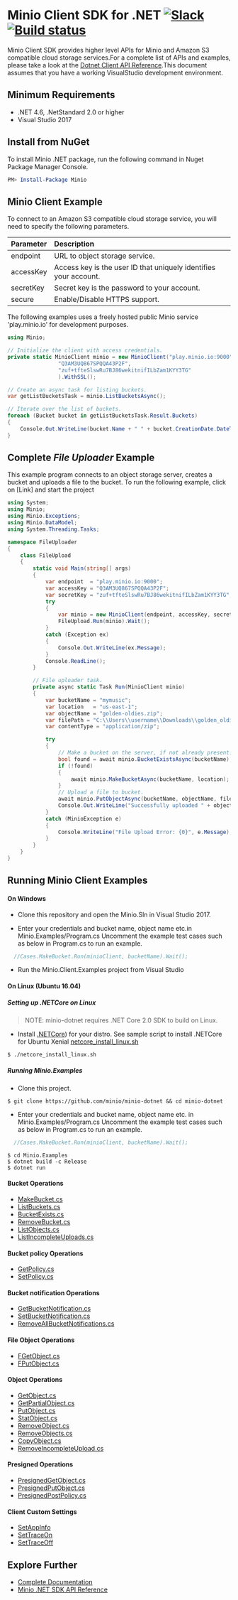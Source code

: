 # Minio Client SDK for .NET  [![Slack](https://slack.minio.io/slack?type=svg)](https://slack.minio.io) [![Build status](https://ci.appveyor.com/api/projects/status/tvdpoypdmbuwg0me/branch/master?svg=true)](https://ci.appveyor.com/project/Harshavardhana/minio-dotnet/branch/master)

Minio Client SDK provides higher level APIs for Minio and Amazon S3 compatible cloud storage services.For a complete list of APIs and examples, please take a look at the [Dotnet Client API Reference](https://docs.minio.io/docs/dotnet-client-api-reference).This document assumes that you have a working VisualStudio development environment.

## Minimum Requirements
 * .NET 4.6, .NetStandard 2.0 or higher
 * Visual Studio 2017

## Install from NuGet

To install Minio .NET package, run the following command in Nuget Package Manager Console.
```powershell
PM> Install-Package Minio
```
## Minio Client Example
To connect to an Amazon S3 compatible cloud storage service, you will need to specify the following parameters.

| Parameter  | Description|
| :---         |     :---     |
| endpoint   | URL to object storage service.   |
| accessKey | Access key is the user ID that uniquely identifies your account. |
| secretKey | Secret key is the password to your account. |
| secure | Enable/Disable HTTPS support. |

The following examples uses a freely hosted public Minio service 'play.minio.io' for development purposes.

```cs
using Minio;

// Initialize the client with access credentials.
private static MinioClient minio = new MinioClient("play.minio.io:9000",
                "Q3AM3UQ867SPQQA43P2F",
                "zuf+tfteSlswRu7BJ86wekitnifILbZam1KYY3TG"
                ).WithSSL();

// Create an async task for listing buckets.
var getListBucketsTask = minio.ListBucketsAsync();

// Iterate over the list of buckets.
foreach (Bucket bucket in getListBucketsTask.Result.Buckets)
{
    Console.Out.WriteLine(bucket.Name + " " + bucket.CreationDate.DateTime);
}

```
## Complete _File Uploader_ Example

This example program connects to an object storage server, creates a bucket and uploads a file to the bucket.
To run the following example, click on [Link] and start the project
```cs
using System;
using Minio;
using Minio.Exceptions;
using Minio.DataModel;
using System.Threading.Tasks;

namespace FileUploader
{
    class FileUpload
    {
        static void Main(string[] args)
        {
            var endpoint  = "play.minio.io:9000";
            var accessKey = "Q3AM3UQ867SPQQA43P2F";
            var secretKey = "zuf+tfteSlswRu7BJ86wekitnifILbZam1KYY3TG";
            try
            {
                var minio = new MinioClient(endpoint, accessKey, secretKey).WithSSL();
                FileUpload.Run(minio).Wait();
            }
            catch (Exception ex)
            {
                Console.Out.WriteLine(ex.Message);
            }
            Console.ReadLine();
        }

        // File uploader task.
        private async static Task Run(MinioClient minio)
        {
            var bucketName = "mymusic";
            var location   = "us-east-1";
            var objectName = "golden-oldies.zip";
            var filePath = "C:\\Users\\username\\Downloads\\golden_oldies.mp3";
            var contentType = "application/zip";

            try
            {
                // Make a bucket on the server, if not already present.
                bool found = await minio.BucketExistsAsync(bucketName);
                if (!found)
                {
                    await minio.MakeBucketAsync(bucketName, location);
                }
                // Upload a file to bucket.
                await minio.PutObjectAsync(bucketName, objectName, filePath, contentType);
                Console.Out.WriteLine("Successfully uploaded " + objectName );
            }
            catch (MinioException e)
            {
                Console.WriteLine("File Upload Error: {0}", e.Message);
            }
        }
    }
}
```

## Running Minio Client Examples
#### On Windows
* Clone this repository and open the Minio.Sln in Visual Studio 2017.

* Enter your credentials and bucket name, object name etc.in Minio.Examples/Program.cs
  Uncomment the example test cases such as below in Program.cs to run an example.
```cs
  //Cases.MakeBucket.Run(minioClient, bucketName).Wait();
```
* Run the Minio.Client.Examples project from Visual Studio
#### On Linux (Ubuntu 16.04)

##### Setting up .NETCore on Linux
<blockquote> NOTE: minio-dotnet requires .NET Core 2.0 SDK to build on Linux. </blockquote>

* Install [.NETCore](https://www.microsoft.com/net/core#linuxredhat)) for your distro. See sample script  to install .NETCore for Ubuntu Xenial [netcore_install_linux.sh](https://github.com/minio/minio-dotnet/blob/master/netcore_install_linux.sh)

```
$ ./netcore_install_linux.sh
```
##### Running Minio.Examples
* Clone this project.

```
$ git clone https://github.com/minio/minio-dotnet && cd minio-dotnet
```

* Enter your credentials and bucket name, object name etc. in Minio.Examples/Program.cs
  Uncomment the example test cases such as below in Program.cs to run an example.
```cs
  //Cases.MakeBucket.Run(minioClient, bucketName).Wait();
```
```
$ cd Minio.Examples
$ dotnet build -c Release
$ dotnet run
```
#### Bucket Operations

* [MakeBucket.cs](https://github.com/minio/minio-dotnet/blob/master/Minio.Examples/Cases/MakeBucket.cs)
* [ListBuckets.cs](https://github.com/minio/minio-dotnet/blob/master/Minio.Examples/Cases/ListBuckets.cs)
* [BucketExists.cs](https://github.com/minio/minio-dotnet/blob/master/Minio.Examples/Cases/BucketExists.cs)
* [RemoveBucket.cs](https://github.com/minio/minio-dotnet/blob/master/Minio.Examples/Cases/RemoveBucket.cs)
* [ListObjects.cs](https://github.com/minio/minio-dotnet/blob/master/Minio.Examples/Cases/ListObjects.cs)
* [ListIncompleteUploads.cs](https://github.com/minio/minio-dotnet/blob/master/Minio.Examples/Cases/ListIncompleteUploads.cs)

#### Bucket policy Operations
* [GetPolicy.cs](https://github.com/minio/minio-dotnet/blob/master/Minio.Examples/Cases/GetBucketPolicy.cs)
* [SetPolicy.cs](https://github.com/minio/minio-dotnet/blob/master/Minio.Examples/Cases/SetBucketPolicy.cs)

#### Bucket notification Operations
* [GetBucketNotification.cs](./Minio.Examples/Cases/GetBucketNotification.cs)
* [SetBucketNotification.cs](./Minio.Examples/Cases/SetBucketNotification.cs)
* [RemoveAllBucketNotifications.cs](./Minio.Examples/Cases/RemoveAllBucketNotifications.cs)

#### File Object Operations
* [FGetObject.cs](https://github.com/minio/minio-dotnet/blob/master/Minio.Examples/Cases/FGetObject.cs)
* [FPutObject.cs](https://github.com/minio/minio-dotnet/blob/master/Minio.Examples/Cases/FPutObject.cs)

#### Object Operations
* [GetObject.cs](https://github.com/minio/minio-dotnet/blob/master/Minio.Examples/Cases/GetObject.cs)
* [GetPartialObject.cs](https://github.com/minio/minio-dotnet/blob/master/Minio.Examples/Cases/GetPartialObject.cs)
* [PutObject.cs](https://github.com/minio/minio-dotnet/blob/master/Minio.Examples/Cases/PutObject.cs)
* [StatObject.cs](https://github.com/minio/minio-dotnet/blob/master/Minio.Examples/Cases/StatObject.cs)
* [RemoveObject.cs](https://github.com/minio/minio-dotnet/blob/master/Minio.Examples/Cases/RemoveObject.cs)
* [RemoveObjects.cs](https://github.com/minio/minio-dotnet/blob/master/Minio.Examples/Cases/RemoveObjects.cs)
* [CopyObject.cs](https://github.com/minio/minio-dotnet/blob/master/Minio.Examples/Cases/CopyObject.cs)
* [RemoveIncompleteUpload.cs](https://github.com/minio/minio-dotnet/blob/master/Minio.Examples/Cases/RemoveIncompleteUpload.cs)

#### Presigned Operations
* [PresignedGetObject.cs](https://github.com/minio/minio-dotnet/blob/master/Minio.Examples/Cases/PresignedGetObject.cs)
* [PresignedPutObject.cs](https://github.com/minio/minio-dotnet/blob/master/Minio.Examples/Cases/PresignedPutObject.cs)
* [PresignedPostPolicy.cs](https://github.com/minio/minio-dotnet/blob/master/Minio.Examples/Cases/PresignedPostPolicy.cs)

#### Client Custom Settings
* [SetAppInfo](https://github.com/minio/minio-dotnet/blob/master/Minio.Examples/Program.cs)
* [SetTraceOn](https://github.com/minio/minio-dotnet/blob/master/Minio.Examples/Program.cs)
* [SetTraceOff](https://github.com/minio/minio-dotnet/blob/master/Minio.Examples/Program.cs)

## Explore Further
* [Complete Documentation](https://docs.minio.io)
* [Minio .NET SDK API Reference](https://docs.minio.io/docs/dotnet-client-api-reference)
